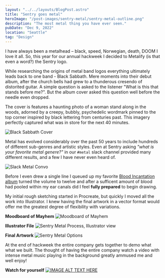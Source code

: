 ```yaml
---
layout: "../../layouts/BlogPost.astro"
title: "Sentry goes metal"
heroImage: "/post-images/sentry-metal/sentry-metal-outline.png"
description: "The most metal thing you have ever seen."
pubDate: "Dec 9, 2022"
location: "Seattle"
tag: "Design"
---
```


I have always been a metalhead – black, speed, Norwegian, death, DOOM I love it all. So, this year for our annual hackweek I decided to Metalify (is that even a word?) the Sentry logo.

While researching the origins of metal band logos everything ultimately leads back to one band - Black Sabbath. Mere moments into their debut album, after the church bells had grew to a thunderous cresendo of distorited guitar. A simple question is asked to the listener "What is this that stands before me?". But the album cover asked this question well before the needle even dropped.

The cover is features a haunting photo of a woman stand along in the woods, adorned by a creepy, bubbly, psychedelic wordmark pinned to the top corner inspired by black lettering from centuries past. This imagery perfectly captured what was in store for the next 40 minutes.

![Black Sabbath Cover](/post-images/sentry-metal/sentry-metal-black-sabbath-cover.png)

Metal has evolved considerably over the past 50 years to include hundreds of different sub-genres and artistic styles. Even at Sentry asking _"what is your favorite metal genere?"_ in our `#metal` slack channel provided many different results, and a few I have never even heard of.

![Slack Metal Convo](/post-images/sentry-metal/sentry-metal-slack-convo.png)

Before I even drew a single line I queued up my favorite [Blood Incantation album](https://youtu.be/voCRlFlj9yA) turned the volume to twelve and after a sufficent amount of blood had pooled within my ear canals did I feel **fully prepared** to begin drawing.

My initial rough sketching started in Procreate, but quickly I moved all the work into Illustrator. I knew having the final artwork in a vector format would offer me the greatest degree of flexibility with variations.

**Moodboard of Mayhem**
![Moodboard of Mayhem](/post-images/sentry-metal/sentry-metal-research.png)

**Illustrator File**
![Sentry Metal Process, Illustrator view](/post-images/sentry-metal/sentry-metal-process-illustrator.png)

**Final Artwork**
![Sentry Metal Options](/post-images/sentry-metal/sentry-metal-options-final.png)

At the end of hackweek the entire company gets together to demo what what we built. The thought of having the entire company watch a video with intense metal music playing in the background greatly ammused me and well enjoy!

**Watch for yourself**
[![IMAGE ALT TEXT HERE](/post-images/sentry-metal/sentry-metal-video-fake.png)](https://vimeo.com/771728872/7c4f744abc)
